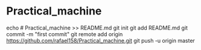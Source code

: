 # Practical_machine
echo # Practical_machine >> README.md
git init
git add README.md
git commit -m "first commit"
git remote add origin https://github.com/rafael158/Practical_machine.git
git push -u origin master
